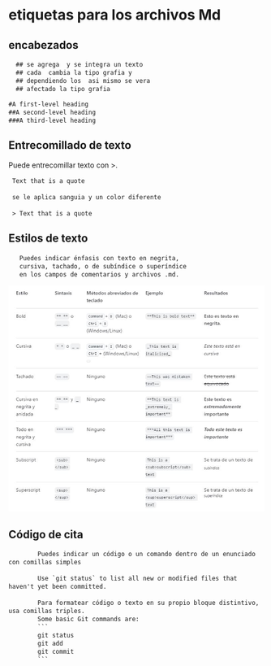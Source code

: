 # etiquetas  para los archivos Md

## encabezados 

      ## se agrega  y se integra un texto
      ## cada  cambia la tipo grafia y 
      ## dependiendo los  asi mismo se vera 
      ## afectado la tipo grafia
      
 ```
#A first-level heading
##A second-level heading
###A third-level heading
 ```

## Entrecomillado de texto
Puede entrecomillar texto con >.

     Text that is a quote

     se le aplica sanguia y un color diferente

     > Text that is a quote

## Estilos de texto

       Puedes indicar énfasis con texto en negrita,
       cursiva, tachado, o de subíndice o superíndice
       en los campos de comentarios y archivos .md.

![.](tabla.JPG)

## Código de cita
            Puedes indicar un código o un comando dentro de un enunciado con comillas simples
            
            Use `git status` to list all new or modified files that haven't yet been committed.
            
            Para formatear código o texto en su propio bloque distintivo, usa comillas triples.
            Some basic Git commands are:
            ```
            git status
            git add
            git commit
            ```



